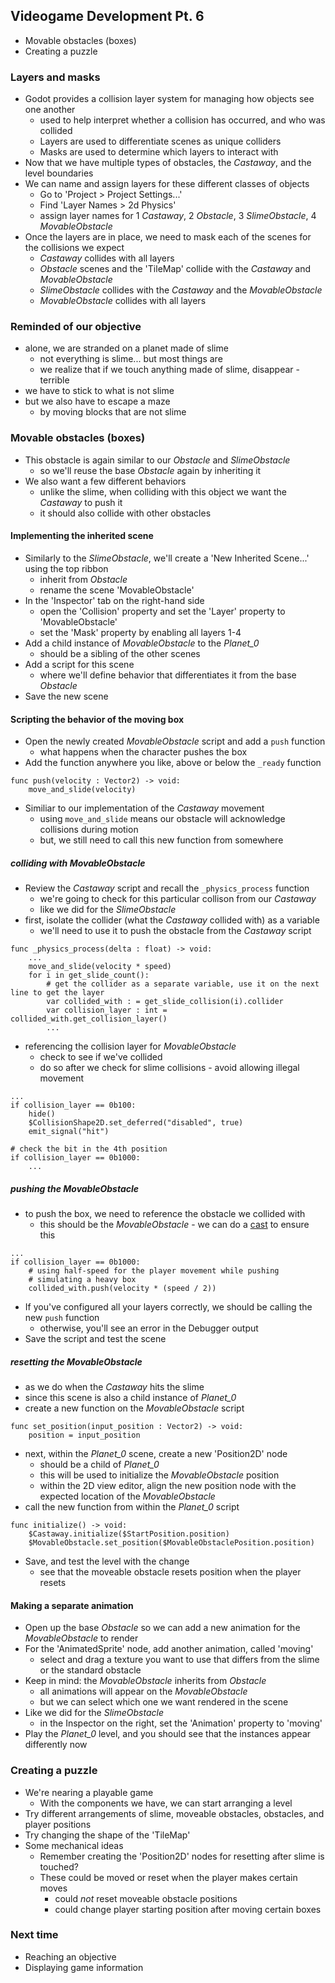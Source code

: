 ## Videogame Development Pt. 6
- Movable obstacles (boxes)
- Creating a puzzle

### Layers and masks
- Godot provides a collision layer system for managing how objects see one another
  - used to help interpret whether a collision has occurred, and who was collided
  - Layers are used to differentiate scenes as unique colliders
  - Masks are used to determine which layers to interact with
- Now that we have multiple types of obstacles, the _Castaway_, and the level boundaries
- We can name and assign layers for these different classes of objects
  - Go to 'Project > Project Settings...' 
  - Find 'Layer Names > 2d Physics'
  - assign layer names for 1 _Castaway_, 2 _Obstacle_, 3 _SlimeObstacle_, 4 _MovableObstacle_
- Once the layers are in place, we need to mask each of the scenes for the collisions we expect
  - _Castaway_ collides with all layers
  - _Obstacle_ scenes and the 'TileMap' collide with the _Castaway_ and _MovableObstacle_
  - _SlimeObstacle_ collides with the _Castaway_ and the _MovableObstacle_
  - _MovableObstacle_ collides with all layers

### Reminded of our objective
- alone, we are stranded on a planet made of slime
  - not everything is slime... but most things are
  - we realize that if we touch anything made of slime, disappear - terrible
- we have to stick to what is not slime
- but we also have to escape a maze
  - by moving blocks that are not slime

### Movable obstacles (boxes)
- This obstacle is again similar to our _Obstacle_ and _SlimeObstacle_
  - so we'll reuse the base _Obstacle_ again by inheriting it
- We also want a few different behaviors
  - unlike the slime, when colliding with this object we want the _Castaway_ to push it
  - it should also collide with other obstacles

#### Implementing the inherited scene
- Similarly to the _SlimeObstacle_, we'll create a 'New Inherited Scene...' using the top ribbon
  - inherit from _Obstacle_
  - rename the scene 'MovableObstacle'
- In the 'Inspector' tab on the right-hand side
  - open the 'Collision' property and set the 'Layer' property to 'MovableObstacle'
  - set the 'Mask' property by enabling all layers 1-4
- Add a child instance of _MovableObstacle_ to the _Planet\_0_
  - should be a sibling of the other scenes
- Add a script for this scene
  - where we'll define behavior that differentiates it from the base _Obstacle_
- Save the new scene

#### Scripting the behavior of the moving box
- Open the newly created _MovableObstacle_ script and add a `push` function
  - what happens when the character pushes the box
- Add the function anywhere you like, above or below the `_ready` function
```
func push(velocity : Vector2) -> void:
	move_and_slide(velocity)
```
- Similiar to our implementation of the _Castaway_ movement
  - using `move_and_slide` means our obstacle will acknowledge collisions during motion
  - but, we still need to call this new function from somewhere

##### colliding with _MovableObstacle_
- Review the _Castaway_ script and recall the `_physics_process` function
  - we're going to check for this particular collison from our _Castaway_
  - like we did for the _SlimeObstacle_
- first, isolate the collider (what the _Castaway_ collided with) as a variable
  - we'll need to use it to push the obstacle from the _Castaway_ script
```
func _physics_process(delta : float) -> void:
	...
	move_and_slide(velocity * speed)
	for i in get_slide_count():
		# get the collider as a separate variable, use it on the next line to get the layer
		var collided_with : = get_slide_collision(i).collider
		var collision_layer : int = collided_with.get_collision_layer()
		...
```
- referencing the collision layer for _MovableObstacle_
  - check to see if we've collided
  - do so after we check for slime collisions - avoid allowing illegal movement
```
...
if collision_layer == 0b100:
	hide()
	$CollisionShape2D.set_deferred("disabled", true)
	emit_signal("hit")

# check the bit in the 4th position
if collision_layer == 0b1000:
    ...
```
##### pushing the _MovableObstacle_
- to push the box, we need to reference the obstacle we collided with
  - this should be the _MovableObstacle_ - we can do a [cast](https://en.wikipedia.org/wiki/Type_conversion) to ensure this
```
...
if collision_layer == 0b1000:
	# using half-speed for the player movement while pushing
	# simulating a heavy box
	collided_with.push(velocity * (speed / 2))
```
- If you've configured all your layers correctly, we should be calling the new `push` function
  - otherwise, you'll see an error in the Debugger output
- Save the script and test the scene

##### resetting the _MovableObstacle_
- as we do when the _Castaway_ hits the slime
- since this scene is also a child instance of _Planet\_0_
- create a new function on the _MovableObstacle_ script
```
func set_position(input_position : Vector2) -> void:
	position = input_position
```
- next, within the _Planet\_0_ scene, create a new 'Position2D' node
  - should be a child of _Planet\_0_
  - this will be used to initialize the _MovableObstacle_ position
  - within the 2D view editor, align the new position node with the expected location of the _MovableObstacle_
-  call the new function from within the _Planet\_0_ script
```
func initialize() -> void:
	$Castaway.initialize($StartPosition.position)
	$MovableObstacle.set_position($MovableObstaclePosition.position)
```
- Save, and test the level with the change
  - see that the moveable obstacle resets position when the player resets

#### Making a separate animation
- Open up the base _Obstacle_ so we can add a new animation for the _MovableObstacle_ to render
- For the 'AnimatedSprite' node, add another animation, called 'moving'
  - select and drag a texture you want to use that differs from the slime or the standard obstacle
- Keep in mind: the _MovableObstacle_ inherits from _Obstacle_
  - all animations will appear on the _MovableObstacle_
  - but we can select which one we want rendered in the scene
- Like we did for the _SlimeObstacle_
  - in the Inspector on the right, set the 'Animation' property to 'moving'
- Play the _Planet\_0_ level, and you should see that the instances appear differently now

### Creating a puzzle
- We're nearing a playable game
  - With the components we have, we can start arranging a level
- Try different arrangements of slime, moveable obstacles, obstacles, and player positions
- Try changing the shape of the 'TileMap'
- Some mechanical ideas
  - Remember creating the 'Position2D' nodes for resetting after slime is touched?
  - These could be moved or reset when the player makes certain moves
    - could _not_ reset moveable obstacle positions
    - could change player starting position after moving certain boxes

### Next time
- Reaching an objective
- Displaying game information

